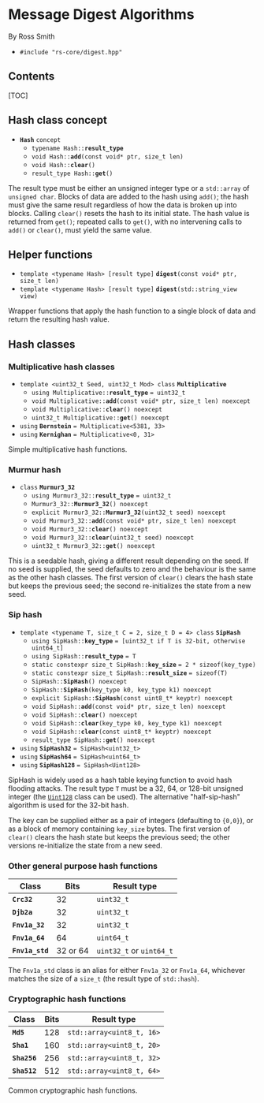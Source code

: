 # Message Digest Algorithms #

By Ross Smith

* `#include "rs-core/digest.hpp"`

## Contents ##

[TOC]

## Hash class concept ##

* **`Hash`** `concept`
    * `typename Hash::`**`result_type`**
    * `void Hash::`**`add`**`(const void* ptr, size_t len)`
    * `void Hash::`**`clear`**`()`
    * `result_type Hash::`**`get`**`()`

The result type must be either an unsigned integer type or a `std::array` of
`unsigned char`. Blocks of data are added to the hash using `add()`; the hash
must give the same result regardless of how the data is broken up into blocks.
Calling `clear()` resets the hash to its initial state. The hash value is
returned from `get()`; repeated calls to `get()`, with no intervening calls to
`add()` or `clear()`, must yield the same value.

## Helper functions ##

* `template <typename Hash> [result type]` **`digest`**`(const void* ptr, size_t len)`
* `template <typename Hash> [result type]` **`digest`**`(std::string_view view)`

Wrapper functions that apply the hash function to a single block of data and
return the resulting hash value.

## Hash classes ##

### Multiplicative hash classes ###

* `template <uint32_t Seed, uint32_t Mod> class` **`Multiplicative`**
    * `using Multiplicative::`**`result_type`** `= uint32_t`
    * `void Multiplicative::`**`add`**`(const void* ptr, size_t len) noexcept`
    * `void Multiplicative::`**`clear`**`() noexcept`
    * `uint32_t Multiplicative::`**`get`**`() noexcept`
* `using` **`Bernstein`** `= Multiplicative<5381, 33>`
* `using` **`Kernighan`** `= Multiplicative<0, 31>`

Simple multiplicative hash functions.

### Murmur hash ###

* `class` **`Murmur3_32`**
    * `using Murmur3_32::`**`result_type`** `= uint32_t`
    * `Murmur3_32::`**`Murmur3_32`**`() noexcept`
    * `explicit Murmur3_32::`**`Murmur3_32`**`(uint32_t seed) noexcept`
    * `void Murmur3_32::`**`add`**`(const void* ptr, size_t len) noexcept`
    * `void Murmur3_32::`**`clear`**`() noexcept`
    * `void Murmur3_32::`**`clear`**`(uint32_t seed) noexcept`
    * `uint32_t Murmur3_32::`**`get`**`() noexcept`

This is a seedable hash, giving a different result depending on the seed. If
no seed is supplied, the seed defaults to zero and the behaviour is the same
as the other hash classes. The first version of `clear()` clears the hash
state but keeps the previous seed; the second re-initializes the state from a
new seed.

### Sip hash ###

* `template <typename T, size_t C = 2, size_t D = 4> class` **`SipHash`**
    * `using SipHash::`**`key_type`** `= [uint32_t if T is 32-bit, otherwise uint64_t]`
    * `using SipHash::`**`result_type`** `= T`
    * `static constexpr size_t SipHash::`**`key_size`** `= 2 * sizeof(key_type)`
    * `static constexpr size_t SipHash::`**`result_size`** `= sizeof(T)`
    * `SipHash::`**`SipHash`**`() noexcept`
    * `SipHash::`**`SipHash`**`(key_type k0, key_type k1) noexcept`
    * `explicit SipHash::`**`SipHash`**`(const uint8_t* keyptr) noexcept`
    * `void SipHash::`**`add`**`(const void* ptr, size_t len) noexcept`
    * `void SipHash::`**`clear`**`() noexcept`
    * `void SipHash::`**`clear`**`(key_type k0, key_type k1) noexcept`
    * `void SipHash::`**`clear`**`(const uint8_t* keyptr) noexcept`
    * `result_type SipHash::`**`get`**`() noexcept`
* `using` **`SipHash32`** `= SipHash<uint32_t>`
* `using` **`SipHash64`** `= SipHash<uint64_t>`
* `using` **`SipHash128`** `= SipHash<Uint128>`

SipHash is widely used as a hash table keying function to avoid hash flooding
attacks. The result type `T` must be a 32, 64, or 128-bit unsigned integer
(the [`Uint128`](int128.html) class can be used). The alternative
"half-sip-hash" algorithm is used for the 32-bit hash.

The key can be supplied either as a pair of integers (defaulting to `{0,0}`),
or as a block of memory containing `key_size` bytes. The first version of
`clear()` clears the hash state but keeps the previous seed; the other
versions re-initialize the state from a new seed.

### Other general purpose hash functions ###

<!-- DEFN -->

Class            | Bits      | Result type
-----            | ----      | -----------
**`Crc32`**      | 32        | `uint32_t`
**`Djb2a`**      | 32        | `uint32_t`
**`Fnv1a_32`**   | 32        | `uint32_t`
**`Fnv1a_64`**   | 64        | `uint64_t`
**`Fnv1a_std`**  | 32 or 64  | `uint32_t` or `uint64_t`

The `Fnv1a_std` class is an alias for either `Fnv1a_32` or `Fnv1a_64`,
whichever matches the size of a `size_t` (the result type of `std::hash`).

### Cryptographic hash functions ###

<!-- DEFN -->

Class         | Bits  | Result type
-----         | ----  | -----------
**`Md5`**     | 128   | `std::array<uint8_t, 16>`
**`Sha1`**    | 160   | `std::array<uint8_t, 20>`
**`Sha256`**  | 256   | `std::array<uint8_t, 32>`
**`Sha512`**  | 512   | `std::array<uint8_t, 64>`

Common cryptographic hash functions.
